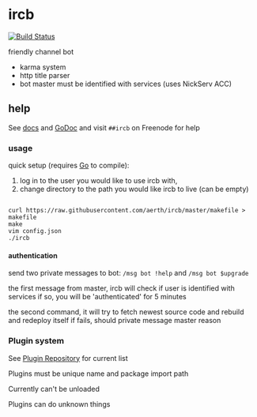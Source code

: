 # ircb

[![Build Status](https://travis-ci.org/aerth/ircb.svg?branch=master)](https://travis-ci.org/aerth/ircb)


friendly channel bot

  * karma system
  * http title parser
  * bot master must be identified with services (uses NickServ ACC)

## help

See [docs](https://aerth.github.io/ircb/) and [GoDoc](https://godoc.org/github.com/aerth/ircb/lib/ircb) and visit `##ircb` on Freenode for help

### usage

quick setup (requires [Go](https://golang.org) to compile):

1. log in to the user you would like to use ircb with,
2. change directory to the path you would like ircb to live (can be empty)

```

curl https://raw.githubusercontent.com/aerth/ircb/master/makefile > makefile
make
vim config.json
./ircb

```

#### authentication

send two private messages to bot: `/msg bot !help` and `/msg bot $upgrade`

the first message from master, ircb will check if user is identified with services
if so, you will be 'authenticated' for 5 minutes

the second command, it will try to fetch newest source code and rebuild and redeploy itself
if fails, should private message master reason

### Plugin system

See [Plugin Repository](https://github.com/aerth/ircb-plugins) for current list

Plugins must be unique name and package import path

Currently can't be unloaded

Plugins can do unknown things
